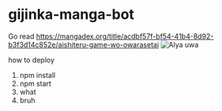 # gijinka-manga-bot


Go read https://mangadex.org/title/acdbf57f-bf54-41b4-8d92-b3f3d14c852e/aishiteru-game-wo-owarasetai
![Alya uwa](https://images.tokopedia.net/img/cache/500-square/hDjmkQ/2022/2/24/b58073a5-fbbf-4af4-8927-783176e1907d.jpg)

how to deploy
1. npm install
1. npm start
1. what
1. bruh
